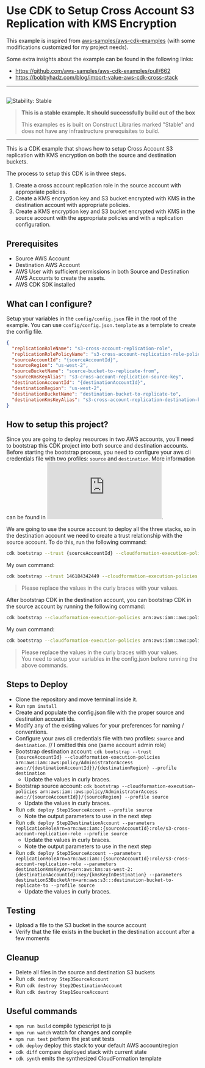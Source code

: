 # Use CDK to Setup Cross Account S3 Replication with KMS Encryption

This example is inspired from [aws-samples/aws-cdk-examples](https://github.com/aws-samples/aws-cdk-examples) (with some modifications customized for my project needs).

Some extra insights about the example can be found in the following links:

- https://github.com/aws-samples/aws-cdk-examples/pull/662
- https://bobbyhadz.com/blog/import-value-aws-cdk-cross-stack

---

## <!--BEGIN STABILITY BANNER-->

![Stability: Stable](https://img.shields.io/badge/stability-Stable-success.svg?style=for-the-badge)

> **This is a stable example. It should successfully build out of the box**
>
> This examples es is built on Construct Libraries marked "Stable" and does not have any infrastructure prerequisites to build.

---

<!--END STABILITY BANNER-->

This is a CDK example that shows how to setup Cross Account S3 replication with KMS encryption on both the source and destination buckets.

The process to setup this CDK is in three steps.

1. Create a cross account replication role in the source account with appropriate policies.
2. Create a KMS encryption key and S3 bucket encrypted with KMS in the destination account with appropriate policies.
3. Create a KMS encryption key and S3 bucket encrypted with KMS in the source account with the appropriate policies and with a replication configuration.

## Prerequisites

- Source AWS Account
- Destination AWS Account
- AWS User with sufficient permissions in both Source and Destination AWS Accounts to create the assets.
- AWS CDK SDK installed

## What can I configure?

Setup your variables in the `config/config.json` file in the root of the example.
You can use `config/config.json.template` as a template to create the config file.

```json
{
  "replicationRoleName": "s3-cross-account-replication-role",
  "replicationRolePolicyName": "s3-cross-account-replication-role-policy",
  "sourceAccountId": "{sourceAccountId}",
  "sourceRegion": "us-west-2",
  "sourceBucketName": "source-bucket-to-replicate-from",
  "sourceKmsKeyAlias": "s3-cross-account-replication-source-key",
  "destinationAccountId": "{destinationAccountId}",
  "destinationRegion": "us-west-2",
  "destinationBucketName": "destination-bucket-to-replicate-to",
  "destinationKmsKeyAlias": "s3-cross-account-replication-destination-key"
}
```

## How to setup this project?

Since you are going to deploy resources in two AWS accounts, you'll need to bootstrap this CDK project into both source and destination accounts. Before starting the bootstrap process, you need to configure your aws cli credentials file with two profiles: `source` and `destination`. More information can be found in ![AWS CLI configuration files](https://docs.aws.amazon.com/cli/latest/userguide/cli-configure-files.html).

We are going to use the source account to deploy all the three stacks, so in the destination account we need to create a trust relationship with the source account.
To do this, run the following command:

```bash
cdk bootstrap --trust {sourceAccountId} --cloudformation-execution-policies arn:aws:iam::aws:policy/AdministratorAccess aws://{destinationAccountId}}/{destinationRegion} --profile destination
```

My own command:

```bash
cdk bootstrap --trust 146184342449 --cloudformation-execution-policies arn:aws:iam::aws:policy/AdministratorAccess aws://146184342449/us-east-2
```

> Please replace the values in the curly braces with your values.

After bootstrap CDK in the destination account, you can bootstrap CDK in the source account by running the following command:

```bash
cdk bootstrap --cloudformation-execution-policies arn:aws:iam::aws:policy/AdministratorAccess aws://{sourceAccountId}}/{sourceRegion} --profile source
```

My own command:

```bash
cdk bootstrap --cloudformation-execution-policies arn:aws:iam::aws:policy/AdministratorAccess aws://146184342449/us-east-1
```

> Please replace the values in the curly braces with your values.<br/>
> You need to setup your variables in the config.json before running the above commands.

## Steps to Deploy

- Clone the repository and move terminal inside it.
- Run `npm install`
- Create and populate the config.json file with the proper source and destination account ids.
- Modify any of the existing values for your preferences for naming / conventions.
- Configure your aws cli credentials file with two profiles: `source` and `destination`. // I omitted this one (same account admin role)
- Bootstrap destination account: `cdk bootstrap --trust {sourceAccountId} --cloudformation-execution-policies arn:aws:iam::aws:policy/AdministratorAccess aws://{destinationAccountId}}/{destinationRegion} --profile destination`
  - Update the values in curly braces.
- Bootstrap source account: `cdk bootstrap --cloudformation-execution-policies arn:aws:iam::aws:policy/AdministratorAccess aws://{sourceAccountId}}/{sourceRegion} --profile source`
  - Update the values in curly braces.
- Run `cdk deploy Step1SourceAccount --profile source`
  - Note the output parameters to use in the next step
- Run `cdk deploy Step2DestinationAccount --parameters replicationRoleArn=arn:aws:iam::{sourceAccountId}:role/s3-cross-account-replication-role --profile source`
  - Update the values in curly braces.
  - Note the output parameters to use in the next step
- Run `cdk deploy Step3SourceAccount --parameters replicationRoleArn=arn:aws:iam::{sourceAccountId}:role/s3-cross-account-replication-role --parameters destinationKmsKeyArn=arn:aws:kms:us-west-2:{destinationAccountId}:key/{kmsKeyInDestination} --parameters destinationS3BucketArn=arn:aws:s3:::destination-bucket-to-replicate-to --profile source`
  - Update the values in curly braces.

## Testing

- Upload a file to the S3 bucket in the source account
- Verify that the file exists in the bucket in the destination account after a few moments

## Cleanup

- Delete all files in the source and destination S3 buckets
- Run `cdk destroy Step3SourceAccount`
- Run `cdk destroy Step2DestinationAccount`
- Run `cdk destroy Step1SourceAccount`

## Useful commands

- `npm run build` compile typescript to js
- `npm run watch` watch for changes and compile
- `npm run test` perform the jest unit tests
- `cdk deploy` deploy this stack to your default AWS account/region
- `cdk diff` compare deployed stack with current state
- `cdk synth` emits the synthesized CloudFormation template
